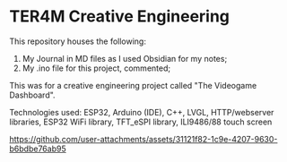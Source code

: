 # TER4M Creative Engineering
This repository houses the following:

1. My Journal in MD files as I used Obsidian for my notes;
2. My .ino file for this project, commented;

This was for a creative engineering project called "The Videogame Dashboard".

Technologies used: ESP32, Arduino (IDE), C++, LVGL, HTTP/webserver libraries, ESP32 WiFi library, TFT_eSPI library, ILI9486/88 touch screen

https://github.com/user-attachments/assets/31121f82-1c9e-4207-9630-b6bdbe76ab95


